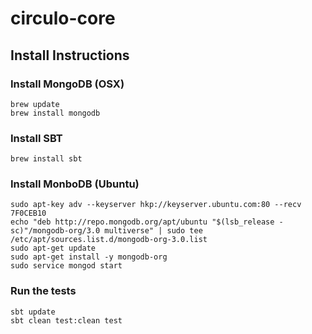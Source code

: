 # circulo-core

## Install Instructions

### Install MongoDB (OSX)

```
brew update
brew install mongodb
```

### Install SBT

```
brew install sbt
```

### Install MonboDB (Ubuntu)
```
sudo apt-key adv --keyserver hkp://keyserver.ubuntu.com:80 --recv 7F0CEB10
echo "deb http://repo.mongodb.org/apt/ubuntu "$(lsb_release -sc)"/mongodb-org/3.0 multiverse" | sudo tee /etc/apt/sources.list.d/mongodb-org-3.0.list
sudo apt-get update
sudo apt-get install -y mongodb-org
sudo service mongod start
```


### Run the tests

```
sbt update
sbt clean test:clean test
```

